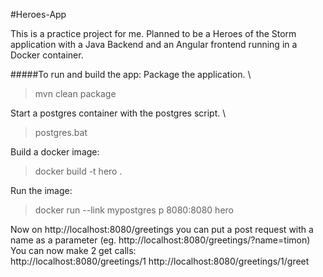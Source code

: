 #Heroes-App

This is a practice project for me. Planned to be a Heroes of the Storm application with a Java Backend and an Angular frontend running in a Docker container.

#####To run and build the app:
Package the application. \
> mvn clean package

Start a postgres container with the postgres script. \
> postgres.bat

Build a docker image: 
> docker build -t hero .

Run the image: 
> docker run --link mypostgres p 8080:8080 hero

Now on http://localhost:8080/greetings you can put a post request with a name as a parameter (eg. http://localhost:8080/greetings/?name=timon)\
You can now make 2 get calls: \
    http://localhost:8080/greetings/1
    http://localhost:8080/greetings/1/greet